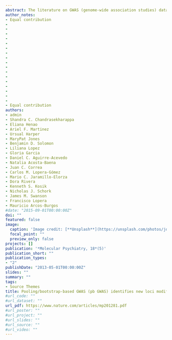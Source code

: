 ```yaml
---
abstract: The literature on GWAS (genome-wide association studies) data suggests that very large sample sizes (for example, 50,000 cases and 50,000 controls) may be required to detect significant associations of genomic regions for complex disorders such as Alzheimer's disease (AD). Because of the challenges of obtaining such large cohorts, we describe here a novel sequential strategy that combines pooling of DNA and bootstrapping (pbGWAS) in order to significantly increase the statistical power and exponentially reduce expenses. We applied this method to a very homogeneous sample of patients belonging to a unique and clinically well-characterized multigenerational pedigree with one of the most severe forms of early onset AD, carrying the PSEN1 p.Glu280Ala mutation (often referred to as E280A mutation), which originated as a consequence of a founder effect. In this cohort, we identified novel loci genome-wide significantly associated as modifiers of the age of onset of AD (_CD44_, rs187116, _P_=1.29 x 10^{-12}; _NPHP1_, rs10173717, _P_=1.74 x 10^{-12}; _CADPS2_, rs3757536, _P_=1.54 x 10^{-10}; _GREM2_, rs12129547, _P_=1.69 x 10^{-13}, among others) as well as other loci known to be associated with AD. Regions identified by pbGWAS were confirmed by subsequent individual genotyping. The pbGWAS methodology and the genes it targeted could provide important insights in determining the genetic causes of AD and other complex conditions.
author_notes:
- Equal contribution
- 
- 
- 
- 
- 
- 
- 
- 
- 
- 
- 
- 
- 
- 
- 
- 
-
- Equal contribution 
authors:
- admin
- Shandra C. Chandrasekharappa
- Eliana Henao 
- Ariel F. Martinez
- Ursual Harper
- MaryPat Jones
- Benjamin D. Solomon
- Liliana Lopez
- Gloria Garcia
- Daniel C. Aguirre-Acevedo
- Natalia Acosta-Baena
- Juan C. Correa
- Carlos M. Lopera-Gómez
- Mario C. Jaramillo-Elorza
- Dora Rivera
- Kenneth S. Kosik
- Nicholas J. Schork
- James M. Swanson
- Francisco Lopera
- Mauricio Arcos-Burgos
#date: "2015-09-01T00:00:00Z"
doi: ""
featured: false
image:
  caption: 'Image credit: [**Unsplash**](https://unsplash.com/photos/jdD8gXaTZsc)'
  focal_point: ""
  preview_only: false
projects: []
publication: '*Molecular Psychiatry, 18*(5)'
publication_short: ""
publication_types:
- "2"
publishDate: "2013-05-01T00:00:00Z"
slides: ""
summary: ""
tags:
- Source Themes
title: Pooling/bootstrap-based GWAS (pb GWAS) identifies new loci modifying the age of onset in PSEN1 p. Glu280Ala Alzheimer's disease
#url_code: ""
#url_dataset: ""
url_pdf: https://www.nature.com/articles/mp201281.pdf
#url_poster: ""
#url_project: ""
#url_slides: ""
#url_source: ""
#url_video: ""
---
```


